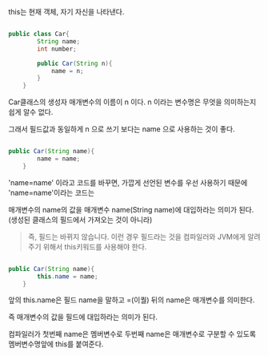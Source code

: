 this는 현재 객체, 자기 자신을 나타낸다.

```java

public class Car{
        String name;
        int number;

        public Car(String n){
            name = n;
        }
    }

```

Car클래스의 생성자 매개변수의 이름이 n 이다. n 이라는 변수명은 무엇을 의미하는지 쉽게 알수 없다.

그래서 필드값과 동일하게 n 으로 쓰기 보다는 name 으로 사용하는 것이 좋다.

```java

public Car(String name){
        name = name;
    }

```

'name=name' 이라고 코드를 바꾸면, 가깝게 선언된 변수를 우선 사용하기 때문에 'name=name'이라는 코드는 

매개변수의 name의 값을 매개변수 name(String name)에 대입하라는 의미가 된다.(생성된 클래스의 필드에서 가져오는 것이 아니라)

> 즉, 필드는 바뀌지 않습니다. 이런 경우 필드라는 것을 컴파일러와 JVM에게 알려주기 위해서 this키워드를 사용해야 한다.

```java

public Car(String name){
        this.name = name;
    }

```

앞의 this.name은 필드 name을 말하고 =(이퀄) 뒤의 name은 매개변수를 의미한다.

즉 매개변수의 값을 필드에 대입하라는 의미가 된다.

컴파일러가 첫번째 name은 멤버변수로 두번째 name은 매개변수로 구분할 수 있도록 멤버변수명앞에 this를 붙여준다.
